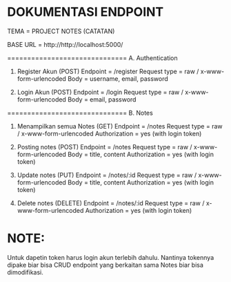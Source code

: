# DOKUMENTASI ENDPOINT

TEMA = PROJECT NOTES (CATATAN)

BASE URL = http://http://localhost:5000/

==============================
A. Authentication
1. Register Akun (POST)
Endpoint	= /register
Request type	= raw / x-www-form-urlencoded
Body		= username, email, password

2. Login Akun (POST)
Endpoint	= /login
Request type	= raw / x-www-form-urlencoded
Body		= email, password

==============================
B. Notes
1. Menampilkan semua Notes (GET)
Endpoint	= /notes
Request type	= raw / x-www-form-urlencoded
Authorization 	= yes (with login token)

2. Posting notes (POST)
Endpoint	= /notes
Request type	= raw / x-www-form-urlencoded
Body		= title, content
Authorization 	= yes (with login token)

3. Update notes (PUT)
Endpoint	= /notes/:id
Request type	= raw / x-www-form-urlencoded
Body		= title, content
Authorization 	= yes (with login token)

4. Delete notes (DELETE)
Endpoint	= /notes/:id
Request type	= raw / x-www-form-urlencoded
Authorization 	= yes (with login token)


# NOTE:
Untuk dapetin token harus login akun terlebih dahulu. Nantinya tokennya dipake biar bisa CRUD endpoint yang berkaitan sama Notes biar bisa dimodifikasi.
